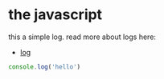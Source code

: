 # the javascript

this a simple log. read more about logs here:

- [log]()

```js
console.log('hello')
```
